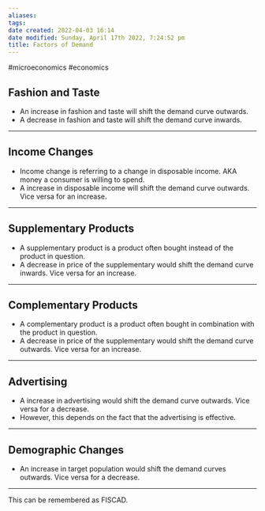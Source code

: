 ```yaml
---
aliases: 
tags: 
date created: 2022-04-03 16:14
date modified: Sunday, April 17th 2022, 7:24:52 pm
title: Factors of Demand
---
```


#microeconomics #economics

## Fashion and Taste

- An increase in fashion and taste will shift the demand curve outwards.
- A decrease in fashion and taste will shift the demand curve inwards.

---

## Income Changes

- Income change is referring to a change in disposable income. AKA money a consumer is willing to spend.
- A increase in disposable income will shift the demand curve outwards. Vice versa for an increase.

---

## Supplementary Products

- A supplementary product is a product often bought instead of the product in question.
- A decrease in price of the supplementary would shift the demand curve inwards. Vice versa for an increase.

---

## Complementary Products

- A complementary product is a product often bought in combination with the product in question.
- A decrease in price of the supplementary would shift the demand curve outwards. Vice versa for an increase.

---

## Advertising

- A increase in advertising would shift the demand curve outwards. Vice versa for a decrease.
- However, this depends on the fact that the advertising is effective.

---

## Demographic Changes

- An increase in target population would shift the demand curves outwards. Vice versa for a decrease.

---

This can be remembered as FISCAD.
